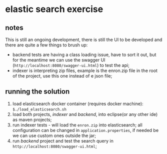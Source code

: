 # elastic search exercise


## notes

This is still an ongoing development, there is still the UI to be developed and there are quite a few things to brush up:
- backend tests are having a class loading issue, have to sort it out, but for the meantime we can use the swagger UI (`http://localhost:8080/swagger-ui.html`) to test the api;
- indexer is interpreting zip files, example is the enron.zip file in the root of the project, use this one instead of e json file;

## running the solution

1. load elasticsearch docker container (requires docker machine): `$./load_elasticsearch.sh`
2. load both projects, _indexer_ and _backend_, into eclipse(or any other ide) as maven projects;
3. run indexer tests - will load the `enron.zip` into elasticsearch; all configuration can be changed in `application.properties`, if needed be we can use custom ones outside the jar;
4. run _backend_ project and test the search query in `http://localhost:8080/swagger-ui.html`;

